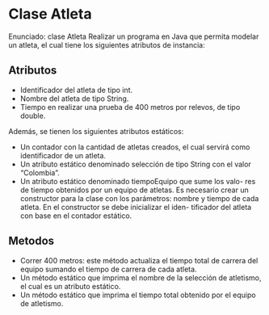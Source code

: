 # Clase Atleta

Enunciado: clase Atleta
Realizar un programa en Java que permita modelar un atleta, el cual tiene
los siguientes atributos de instancia:

## Atributos

- Identificador del atleta de tipo int.
- Nombre del atleta de tipo String.
- Tiempo en realizar una prueba de 400 metros por relevos, de tipo
  double.

Además, se tienen los siguientes atributos estáticos:

- Un contador con la cantidad de atletas creados, el cual servirá
  como identificador de un atleta.
- Un atributo estático denominado selección de tipo String con el
  valor “Colombia”.
- Un atributo estático denominado tiempoEquipo que sume los valo-
  res de tiempo obtenidos por un equipo de atletas.
  Es necesario crear un constructor para la clase con los parámetros:
  nombre y tiempo de cada atleta. En el constructor se debe inicializar el iden-
  tificador del atleta con base en el contador estático.

## Metodos

- Correr 400 metros: este método actualiza el tiempo total de carrera
  del equipo sumando el tiempo de carrera de cada atleta.
- Un método estático que imprima el nombre de la selección de
  atletismo, el cual es un atributo estático.
- Un método estático que imprima el tiempo total obtenido por el
  equipo de atletismo.